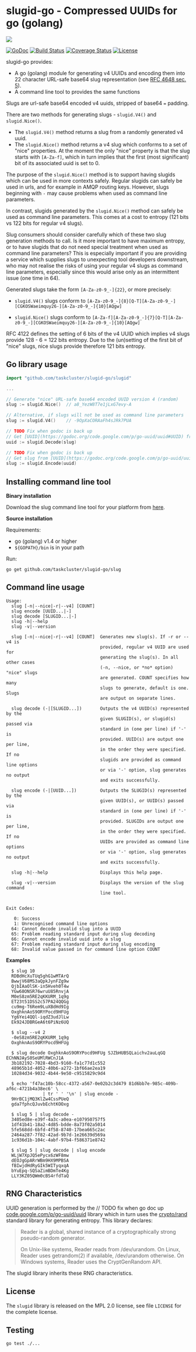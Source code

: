 slugid-go - Compressed UUIDs for go (golang)
============================================

<img src="https://tools.taskcluster.net/lib/assets/taskcluster-120.png" />

[![GoDoc](https://godoc.org/github.com/taskcluster/slugid-go?status.svg)](https://godoc.org/github.com/taskcluster/slugid-go)
[![Build Status](https://travis-ci.org/taskcluster/slugid-go.svg?branch=master)](http://travis-ci.org/taskcluster/slugid-go)
[![Coverage Status](https://coveralls.io/repos/taskcluster/slugid-go/badge.svg?branch=master&service=github)](https://coveralls.io/github/taskcluster/slugid-go?branch=master)
[![License](https://img.shields.io/badge/license-MPL%202.0-orange.svg)](https://github.com/taskcluster/slugid-go/blob/master/LICENSE)

slugid-go provides:

* A go (golang) module for generating v4 UUIDs and encoding them into 22
character URL-safe base64 slug representation (see [RFC 4648 sec.
5](http://tools.ietf.org/html/rfc4648#section-5)).
* A command line tool to provides the same functions

Slugs are url-safe base64 encoded v4 uuids, stripped of base64 `=` padding.

There are two methods for generating slugs - `slugid.V4()` and
`slugid.Nice()`.

* The `slugid.V4()` method returns a slug from a randomly generated v4 uuid.
* The `slugid.Nice()` method returns a v4 slug which conforms to a set of
  "nice" properties. At the moment the only "nice" property is that the slug
  starts with `[A-Za-f]`, which in turn implies that the first (most
  significant) bit of its associated uuid is set to 0.

The purpose of the `slugid.Nice()` method is to support having slugids which
can be used in more contexts safely. Regular slugids can safely be used in
urls, and for example in AMQP routing keys. However, slugs beginning with `-`
may cause problems when used as command line parameters.

In contrast, slugids generated by the `slugid.Nice()` method can safely be
used as command line parameters. This comes at a cost to entropy (121 bits vs
122 bits for regular v4 slugs).

Slug consumers should consider carefully which of these two slug generation
methods to call. Is it more important to have maximum entropy, or to have
slugids that do not need special treatment when used as command line
parameters? This is especially important if you are providing a service which
supplies slugs to unexpecting tool developers downstream, who may not realise
the risks of using your regular v4 slugs as command line parameters, especially
since this would arise only as an intermittent issue (one time in 64).

Generated slugs take the form `[A-Za-z0-9_-]{22}`, or more precisely:

* `slugid.V4()` slugs conform to
  `[A-Za-z0-9_-]{8}[Q-T][A-Za-z0-9_-][CGKOSWaeimquy26-][A-Za-z0-9_-]{10}[AQgw]`

* `slugid.Nice()` slugs conform to
  `[A-Za-f][A-Za-z0-9_-]{7}[Q-T][A-Za-z0-9_-][CGKOSWaeimquy26-][A-Za-z0-9_-]{10}[AQgw]`

RFC 4122 defines the setting of 6 bits of the v4 UUID which implies v4 slugs
provide 128 - 6 = 122 bits entropy. Due to the (un)setting of the first bit
of "nice" slugs, nice slugs provide therefore 121 bits entropy.


Go library usage
----------------

```go
import "github.com/taskcluster/slugid-go/slugid"

...

// Generate "nice" URL-safe base64 encoded UUID version 4 (random)
slug := slugid.Nice()  // a8_YezW8T7e1jLxG7evy-A

// Alternative, if slugs will not be used as command line parameters
slug := slugid.V4()    // -9OpXaCORAaFh4sJRk7PUA

// TODO Fix when godoc is back up
// Get [UUID](https://godoc.org/code.google.com/p/go-uuid/uuid#UUID) from slug
uuid := slugid.Decode(slug)

// TODO Fix when godoc is back up
// Get slug from [UUID](https://godoc.org/code.google.com/p/go-uuid/uuid#UUID)
slug := slugid.Encode(uuid)
```

Installing command line tool
----------------------------

__Binary installation__

Download the slug command line tool for your platform from
[here](https://github.com/taskcluster/slugid-go/releases).

__Source installation__

Requirements:

  * go (golang) v1.4 or higher
  * `${GOPATH}/bin` is in your path

Run:

```
go get github.com/taskcluster/slugid-go/slug
```

Command line usage
------------------


```
Usage:
  slug [-n|--nice|-r|--v4] [COUNT]
  slug encode [UUID...|-]
  slug decode [SLUGID...|-]
  slug -h|--help
  slug -v|--version

  slug [-n|--nice|-r|--v4] [COUNT]  Generates new slug(s). If -r or --v4 is
                                    provided, regular v4 UUID are used for
                                    generating the slug(s). In all other cases
                                    (-n, --nice, or *no* option) "nice" slugs
                                    are generated. COUNT specifies how many
                                    slugs to generate, default is one. Slugs
                                    are output on separate lines.

  slug decode (-|[SLUGID...])       Outputs the v4 UUID(s) represented by the
                                    given SLUGID(s), or slugid(s) passed via
                                    standard in (one per line) if '-' is
                                    provided. UUID(s) are output one per line,
                                    in the order they were specified. If no
                                    slugids are provided as command line options
                                    or via '-' option, slug generates no output
                                    and exits successfully.

  slug encode (-|[UUID...])         Outputs the SLUGID(s) represented by the
                                    given UUID(s), or UUID(s) passed via
                                    standard in (one per line) if '-' is
                                    provided. SLUGIDs are output one per line,
                                    in the order they were specified. If no
                                    UUIDs are provided as command line options
                                    or via '-' option, slug generates no output
                                    and exits successfully.

  slug -h|--help                    Displays this help page.

  slug -v|--version                 Displays the version of the slug command
                                    line tool.


Exit Codes:

   0: Success
   1: Unrecognised command line options
  64: Cannot decode invalid slug into a UUID
  65: Problem reading standard input during slug decoding
  66: Cannot encode invalid uuid into a slug
  67: Problem reading standard input during slug encoding
  68: Invalid value passed in for command line option COUNT
```

__Examples__

```
  $ slug 10
  RDBdHcXuTUq5ghG1wMTArQ
  BwwjV68MS3aQpkJynFZg9w
  QjbIAaOlSK-in5Hveh0T4w
  YGw68ONSR76wruU85RnvjA
  M0eS8zm5RE2qKKURM_1q9g
  ET23t51DSS2c57PA24QQGg
  cu9mg-T6Rem9LuXBdHd9Ig
  OxghknAoS9ORYPocd9HFUg
  Yg6Yei4QQl-iqdZ3udJlLw
  Ek924JDBRGeA6t6PiNz6UQ

  $ slug --v4 2
  -0eS8zm5RE2qKKURM_1q9g
  OxghknAoS9ORYPocd9HFUg

  $ slug decode OxghknAoS9ORYPocd9HFUg SJZbHUBSQLaichv2auLqGQ EChNNJAyS0SeUMlRWCnJ1A
  3b182192-7028-4bd3-9160-fa1c77d1c552
  48965b1d-4052-40b6-a272-1bf66ae2ea19
  10284d34-9032-4b44-9e50-c9515829c9d4

  $ echo 'f47ac10b-58cc-4372-a567-0e02b2c3d479 81d6bb7e-985c-409b-af6c-4721b4a38ec6' \
              | tr ' ' '\n' | slug encode -
  9HrBC1jMQ3KlZw4CssPUeQ
  gda7fphcQJuvbEchtKOOxg

  $ slug 5 | slug decode -
  3405ed8e-e39f-4a3c-a0ea-e107950757f5
  1df41b41-18a2-4d85-bdde-8a73f02a5014
  5fe568dd-6bfd-4f58-8740-17bea665c2ac
  2464a287-7f82-42ad-9b7d-1e26639d569a
  1c936d1b-104c-4abf-97b4-f586371e8742

  $ slug 5 | slug decode | slug encode
  WLjW7XpJQ5ePycx6zWF8mw
  dEOJgGpARrWBm9HX9MPBSA
  fBIwjdHdRyGIk5WITyqxqA
  bYuEpq-SQSaZimBDmTe4Kg
  LLY3KZ05QWm0cBS4rfdTaQ
```

RNG Characteristics
-------------------
UUID generation is performed by the
// TODO fix when go doc up
[code.google.com/p/go-uuid/uuid](https://godoc.org/code.google.com/p/go-uuid/uuid)
library which in turn uses the
[crypto/rand](https://golang.org/pkg/crypto/rand/#pkg-variables) standard
library for generating entropy. This library declares:

> Reader is a global, shared instance of a cryptographically strong
> pseudo-random generator.
>
> On Unix-like systems, Reader reads from /dev/urandom. On Linux, Reader uses
> getrandom(2) if available, /dev/urandom otherwise. On Windows systems, Reader
> uses the CryptGenRandom API. 

The slugid library inherits these RNG characteristics.

License
-------
The `slugid` library is released on the MPL 2.0 license, see file `LICENSE`
for the complete license.

Testing
-------

```bash
go test ./...
```

